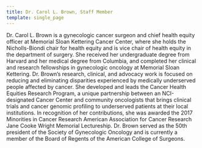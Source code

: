 ```yaml
---
title: Dr. Carol L. Brown, Staff Member
template: single_page
---
```

<single-staff-member
	source="dr._brown-squarecrop.png"
	name="Dr. Carol L. Brown">
</single-staff-member>

Dr. Carol L. Brown is a gynecologic cancer surgeon and chief health equity officer at Memorial Sloan Kettering Cancer Center, where she holds the Nicholls-Biondi chair for health equity and is vice chair of health equity in the department of surgery. She received her undergraduate degree from Harvard and her medical degree from Columbia, and completed her clinical and research fellowships in gynecologic oncology at Memorial Sloan Kettering. Dr. Brown’s research, clinical, and advocacy work is focused on reducing and eliminating disparities experienced by medically underserved people affected by cancer. She developed and leads the Cancer Health Equities Research Program, a unique partnership between an NCI-designated Cancer Center and community oncologists that brings clinical trials and cancer genomic profiling to underserved patients at their local institutions. In recognition of her contributions, she was awarded the 2017 Minorities in Cancer Research American Association for Cancer Research Jane Cooke Wright Memorial Lectureship. Dr. Brown served as the 50th president of the Society of Gynecologic Oncology and is currently a member of the Board of Regents of the American College of Surgeons.
